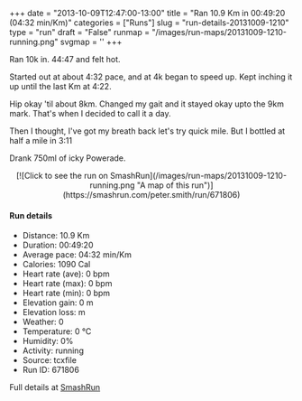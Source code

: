 +++
date = "2013-10-09T12:47:00-13:00"
title = "Ran 10.9 Km in 00:49:20 (04:32 min/Km)"
categories = ["Runs"]
slug = "run-details-20131009-1210"
type = "run"
draft = "False"
runmap = "/images/run-maps/20131009-1210-running.png"
svgmap = '<polyline points="">'
+++

Ran 10k in. 44:47 and felt hot. 

Started out at about 4:32 pace, and at 4k began to speed up. Kept inching it up until the last Km at 4:22. 

Hip okay  'til about 8km. Changed my gait and it stayed okay upto the 9km mark. That's when I decided to call it a day. 

Then I thought, I've got my breath back let's try quick mile. But I bottled at half a mile in 3:11

Drank 750ml of icky Powerade. 




<!--more-->

<center>
[![Click to see the run on SmashRun](/images/run-maps/20131009-1210-running.png "A map of this run")](https://smashrun.com/peter.smith/run/671806)
</center>

#### Run details

* Distance: 10.9 Km
* Duration: 00:49:20
* Average pace: 04:32 min/Km
* Calories: 1090 Cal
* Heart rate (ave): 0 bpm
* Heart rate (max): 0 bpm
* Heart rate (min): 0 bpm
* Elevation gain: 0 m
* Elevation loss:  m
* Weather: 0
* Temperature: 0 &deg;C
* Humidity: 0%
* Activity: running
* Source: tcxfile
* Run ID: 671806

Full details at [SmashRun](https://smashrun.com/peter.smith/run/671806)